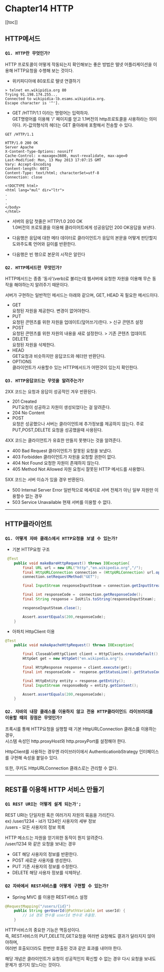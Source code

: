 # Chapter14 HTTP

[[toc]]

## HTTP메서드

### `Q1. HTTP란 무엇인가?`

HTTP 프로토콜이 어떻게 작동되는지 확인해보는 좋은 방법은 텔넷 어플리케이션을 이용해 HTTP요청을 수행해 보는 것이다.

- 위키피디아에 80포트로 텔넷 연결하기

```command
> telnet en.wikipidia.org 80
Trying 91.198.174.255...
Connected to wikipidia-lb.esams.wikipidia.org.
Escape character is '^'].
```

- GET /HTTP/1.1 이라는 명령어는 입력하자.  
  GET명령어를 이용해 '/' 페이지를 얻고 1.1버전의 http프로토콜을 사용하라는 의미이다.
  키-값의형식의 헤더는 GET 줄아래에 포함해서 전송할 수 있다.

```command
GET /HTTP/1.1

HTTP/1.0 200 OK
Server Apache
X-Content-Type-Options: nosniff
Cache-Control: x-maxage=3600, must-revalidate, max-age=0
Last-Modified: Mon, 13 May 2013 17:07:15 GMT
Vary: Accept-Encoding
Content-length: 6071
Content-Type: text/html; characterSet=utf-8
Connection: close

<!DOCTYPE html>
<html lang="mul" dir="ltr">
.
.
.
</body>
</html>

```

- 서버의 응답 첫줄은 HTTP/1.0 200 OK  
  1.0버전의 프로토콜을 이용해 클라이어트에게 성공응답인 200 OK응답을 보낸다.

- 다음행은 응답에 대한 메타 데이터로 클라이언트가 응답의 본문을 어떻게 판단할지 도와주도록 언어와 길이를 반환한다.

- 다음행은 빈 행으로 본문의 시작은 알린다

### `Q2. HTTP메서드란 무엇인가?`

HTTP메서드는 종종 '동사'(verb)로 불리는데 웹서버에 요청한 자원을 이용해 무슨 동작을 해야하는지 알려주기 때문이다.

서버가 구현하는 일반적인 메서드는 아래와 같으며, GET, HEAD 꼭 필요한 메서드이다.

- GET  
  요청된 자원을 제공한다. 변경이 없어야한다.
- PUT  
  요청된 콘텐츠를 위한 자원을 업데이트(덮어쓰기)한다. > 신규 콘텐츠 설정
- POST  
  요청된 콘텐츠를 위한 자원의 내용을 새로 설정한다. > 기존 콘텐츠 업데이트
- DELETE  
  요청된 자원을 삭제한다.
- HEAD  
  GET요청과 비슷하지만 응답코드와 헤더만 반환단다.
- OPTIONS  
  클라이언트가 사용할수 있는 HTTP메서드가 어떤것이 있는지 확인한다.

### `Q3. HTTP응답코드는 무엇을 알려주는가?`

2XX 코드는 요청과 응답이 성공적인 겨우 반환된다.

- 201 Created  
  PUT요청이 성공하고 자원이 생성되었다는 걸 알려준다.
- 204 No Content
- POST  
  요청은 성공했으나 서버는 클라이언트에 추가정보를 제공하지 않는다. 주로 PUT,POST,DELETE 요청을 성공했을때 사용된다.

4XX 코드는 클라이언트가 유효한 만들지 못햇다는 것을 알려준다.

- 400 Bad Request 클라이언트가 잘못된 요청을 보냈다.
- 403 Forbidden 클라이언트가 자원을 요청할 권한이 없다.
- 404 Not Found 요청한 자원이 존재하지 않는다.
- 405 Method Not Allowed 자원 요청시 잘못된 HTTP 메서드를 사용했다.

5XX 코드는 서버 이슈가 있을 경우 반환된다.

- 500 Internal Server Error 일반적으로 메세지로 서버 전체가 아닌 일부 자원만 이용할수 없는 경우
- 503 Service Unavailable 현재 서버를 이용할 수 없다.

---

## HTTP클라이언트

### `Q1. 어떻게 자바 클래스에서 HTTP요청을 보낼 수 있는가?`

- 기본 HTTP요청 구조

```Java
 @Test
	public void makeBareHttpRequest() throws IOException{
		final URL url = new URL("http","en.wikipedia.org","/");
		final HttpURLConnection connection = (HttpURLConnection) url.openConnection();
		connection.setRequestMethod("GET");

		final InputStream responseInputSteam = connection.getInputStream();

		final int responseCode =  connection.getResponseCode();
		final String response = IoUtils.toString(responseInputSteam);

		responseInputSteam.close();

		Assert.assertEquals(200,responseCode);
	}
```

- 아파치 HttpClient 이용

```java
@Test
	public void makeApacheHttpRequest() throws IOException{

		final CloseableHttpClient client = HttpClients.createDefault();
		HttpGet get = new HttpGet("en.wikipedia.org");

		final HttpResponse response = client.execute(get);
		final int responseCode =  response.getStatusLine().getStatusCode();

		final HttpEntity entity = response.getEntity();
		final InputStream responseBody = entity.getContent();

		Assert.assertEquals(200,responseCode);
	}
```

### `Q2. 자바의 내장 클래스를 이용하지 않고 전용 HTTP클라이언드 라이브러리를 이용할 때의 장점은 무엇인가?`

프록시를 통해 HTTP요청을 실행할 때 기본 HttpURLConnection 클래스를 이용하는 경우,  
 시스템 속성인 http.proxyHost와 http.proxyPort를 설정해야 한다.

HttpClient를 사용하는 경우엔 라이브러이에서 AuthenticationbStrategy 인터페이스를 구현해 속성을 붙일수 있다.

또한, 쿠키도 HttpURLConnection 클래스로는 관리할 수 없다.

---

## REST를 이용해 HTTP 서비스 만들기

### `Q1 REST URI는 어떻게 설계 되는가';`

REST URI는 단일자원 혹은 여러가지 자원의 묶음을 가리킨다.  
ex) /user/1234 - id가 1234인 사용자의 세부 정보  
 /users - 모든 사용자의 정보 목록

HTTP 메소드는 자원을 얻기위한 동작이 뭔지 알려준다.  
/user/1234 와 같은 요청을 보내는 경우

- GET 해당 사용자의 정보를 반환한다.
- POST 새로운 사용자를 생성한다.
- PUT 기존 사용자의 정보를 수정한다.
- DELETE 해당 사용자 정보를 삭제하낟.

### `Q2 자바에서 REST서비스를 어떻게 구현할 수 있는가?`

- Spring MVC 를 이용한 REST서비스 설정

```java
@RequestMapping("/users/{id}")
	public String gerUserId(@PathVariable int userId) {
		// id 경로 변수를 userId 변수로 추출함.
	}
```

HTTP서비스의 중요한 기능은 멱등성이다.  
즉, REST서비스의 PUT,DELETE,GET요청을 여러번 요청해도 결과가 달라지지 않아야하며,  
여러번 호출되더라도 한번만 호출된 것과 같은 효과를 내어야 한다.

해당 개념은 클라이언트가 요청이 성공적인지 확신할 수 없는 경우 다시 요청을 보내도 문제가 생기지 않느다는 것이다.
